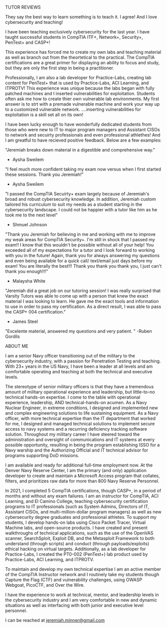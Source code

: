 TUTOR REVIEWS

They say the best way to learn something is to teach it.  I agree!  And I love cybersecurity and teaching!  

I have been teaching exclusively cybersecurity for the last year.  I have taught successful students in CompTIA ITF+, Network+, Security+, PenTest+ and CASP+!

This experience has forced me to create my own labs and teaching material as well as branch out from the theortetical to the practical.  The CompTIA certifications are
a great primer for displaying an ability to focus and study, but they are only the first step in being a practitioner.  

Professionally, I am also a lab developer for Practice-Labs, creating lab content for PenTest+ that is used by Practice-Labs, ACI Learning, and ITPROTV! This experience was unique because the labs began with fully patched machines and I inserted vulnerabilities for exploitation. Students often ask me how to create thier own vulnerable lab environments.  My first answer is to strt with a premade vulnerable machine and work your way up to a customized vulnerable network.  ....inserting vulnerabilities for exploitation is a skill set all on its own!

I have been lucky enough to have wonderfully dedicated students from those who were new to IT to major program managers and Assistant CISOs to network and secuirty professionals and even professional athlethes!  And I am greatful to have recieved positive feedback.  Below are a few examples:

"Jeremiah breaks down material in a digestible and comprehensive way."
- Aysha Sweilem

"I feel much more confident taking my exam now versus when I first started these sessions.  Thank you Jeremiah!"
- Aysha Sweilem

"I passed the CompTIA Secuirty+ exam largely because of Jeremiah's broad and robust cybersecurity knowledge.  In addition, Jeremiah custom tailored his curriculum to
suit my needs as a student starting in the cybersecurity landscape.  I could not be happier with a tutor like him as he took me to the next level"
- Shmuel Johnson

"Thank you Jeremiah for believing in me and working with me to improve my weak areas for CompTIA Security+. I'm still in shock that I passed my exam!! I know that
this wouldn't be possible without all of your help! You exceeded all of my expectations for a tutor and I look forward to working with you in the future! Again,
thank you for always answering my questions and even being available for a quick call/ text/email just days before my exam! You are literally the best!!! Thank you
thank you thank you, I just can't thank you enough!!!"
- Malaysha White

"Jeremiah did a great job on our tutoring session! I was really surprised that Varsity Tutors was able to come up with a person that knew the exact material I was
looking to learn. He gave me the exact tools and information to use in order to pass my certification. As a direct result, I was able to pass the CASP+ 004
certification."
- James Steel

"Excelente material, answered my questions and very patient. "
-Ruben Gordils

ABOUT ME

I am a senior Navy officer transitioning out of the military to the cybersecurity industry, with a passion for Penetration Testing and teaching.  With 23+ years in the US Navy, I have been a leader at all levels and am comfortable operating and teaching at both the technical and executive levels.

The stereotype of senior military officers is that they have a tremendous amount of military operational experience and leadership, but little-to-no technical hands-on expertise.  I come to the table with operational experience, leadership, AND technical-hands-on acumen.  As a Navy Nuclear Engineer, in extreme conditions, I designed and implemented new and complex engineering solutions to life sustaining equipment.  As a Navy officer, with more technical expertise than the IT department that worked for me, I designed and managed technical solutions to implement secure access to navy systems and a recurring deficiency tracking software solution.  Throughout my military career I have steered toward the administration and oversight of communications and IT systems at every possible opportunity, resulting in being the program establishing ISSO for a Navy warship and the Authorizing Official and IT technical advisor for programs supporting DoD missions.

I am available and ready for additional full-time employment now.  At the Denver Navy Reserve Center, I am the primary (and only) application developer to create and maintain a Microsoft Access program that collates, filters, and prioritizes raw data for more than 800 Navy Reserve Personnel.  

In 2021, I completed 5 CompTIA certifications, though CASP+, in a period of months and without any exam failures.  I am an instructor for CompTIA, ACI Learning, and El Camino College, teaching cybersecurity certification programs to IT professionals (such as System Admins, Directors of IT, Assistant CISOs, and multi-million-dollar program managers) as well as new cybersecurity degree graduates and professional athletes.  To support my students, I develop hands-on labs using Cisco Packet Tracer, Virtual Machine labs, and open-source products.  I have created and present walkthroughs of technical applications, such as the use of the OpenVAS scanner, SearchSploit, Exploit DB, and the Metasploit Framework to both understand (through scripts) and conduct (through payloads/exploits) ethical hacking on virtual targets.  Additionally, as a lab developer for Practice-Labs, I created the PT0-002 (PenTest+) lab product used by Practice-Labs, ACI Learning, and ITPROTV.

To maintain and develop my own technical expertise I am an active member of the CompTIA Instructor network and I routinely take my students though Capture the Flag (CTF) and vulnerability challenges, using OWASP Webgoat, PicoCTF, and Over the Wire.  

I have the experience to work at technical, mentor, and leadership levels in the cybersecurity industry and I am very comfortable in new and dynamic situations as well as interfacing with both junior and executive level personnel.  

I can be reached at jeremiah.minner@gmail.com
